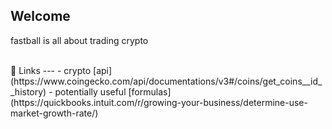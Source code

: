 ## Welcome

fastball is all about trading crypto

<br />
🔗 Links
---
- crypto [api](https://www.coingecko.com/api/documentations/v3#/coins/get_coins__id__history)
- potentially useful [formulas](https://quickbooks.intuit.com/r/growing-your-business/determine-use-market-growth-rate/)
